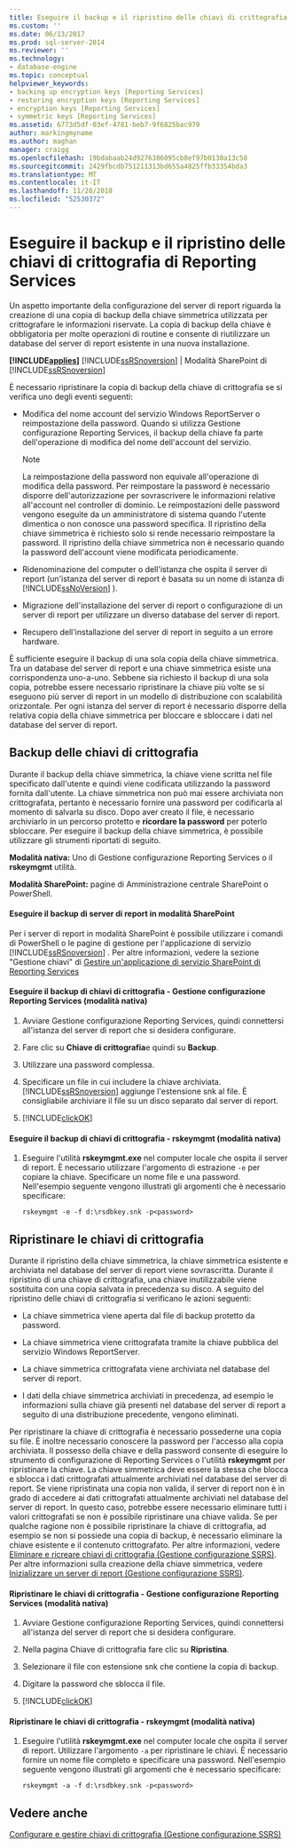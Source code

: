 ```yaml
---
title: Eseguire il backup e il ripristino delle chiavi di crittografia di Reporting Services | Microsoft Docs
ms.custom: ''
ms.date: 06/13/2017
ms.prod: sql-server-2014
ms.reviewer: ''
ms.technology:
- database-engine
ms.topic: conceptual
helpviewer_keywords:
- backing up encryption keys [Reporting Services]
- restoring encryption keys [Reporting Services]
- encryption keys [Reporting Services]
- symmetric keys [Reporting Services]
ms.assetid: 6773d5df-03ef-4781-beb7-9f6825bac979
author: markingmyname
ms.author: maghan
manager: craigg
ms.openlocfilehash: 19bdabaab24d9276386095cb8ef97b0130a13c58
ms.sourcegitcommit: 2429fbcdb751211313bd655a4825ffb33354bda3
ms.translationtype: MT
ms.contentlocale: it-IT
ms.lasthandoff: 11/28/2018
ms.locfileid: "52530372"
---
```

# <a name="back-up-and-restore-reporting-services-encryption-keys"></a>Eseguire il backup e il ripristino delle chiavi di crittografia di Reporting Services
  Un aspetto importante della configurazione del server di report riguarda la creazione di una copia di backup della chiave simmetrica utilizzata per crittografare le informazioni riservate. La copia di backup della chiave è obbligatoria per molte operazioni di routine e consente di riutilizzare un database del server di report esistente in una nuova installazione.  
  
 **[!INCLUDE[applies](../../includes/applies-md.md)]**  [!INCLUDE[ssRSnoversion](../../includes/ssrsnoversion-md.md)] | Modalità SharePoint di [!INCLUDE[ssRSnoversion](../../includes/ssrsnoversion-md.md)]   
  
 È necessario ripristinare la copia di backup della chiave di crittografia se si verifica uno degli eventi seguenti:  
  
-   Modifica del nome account del servizio Windows ReportServer o reimpostazione della password. Quando si utilizza Gestione configurazione Reporting Services, il backup della chiave fa parte dell'operazione di modifica del nome dell'account del servizio.  
  
    > [!NOTE]  
    >  La reimpostazione della password non equivale all'operazione di modifica della password. Per reimpostare la password è necessario disporre dell'autorizzazione per sovrascrivere le informazioni relative all'account nel controller di dominio. Le reimpostazioni delle password vengono eseguite da un amministratore di sistema quando l'utente dimentica o non conosce una password specifica. Il ripristino della chiave simmetrica è richiesto solo si rende necessario reimpostare la password. Il ripristino della chiave simmetrica non è necessario quando la password dell'account viene modificata periodicamente.  
  
-   Ridenominazione del computer o dell'istanza che ospita il server di report (un'istanza del server di report è basata su un nome di istanza di [!INCLUDE[ssNoVersion](../../includes/ssnoversion-md.md)] ).  
  
-   Migrazione dell'installazione del server di report o configurazione di un server di report per utilizzare un diverso database del server di report.  
  
-   Recupero dell'installazione del server di report in seguito a un errore hardware.  
  
 È sufficiente eseguire il backup di una sola copia della chiave simmetrica. Tra un database del server di report e una chiave simmetrica esiste una corrispondenza uno-a-uno. Sebbene sia richiesto il backup di una sola copia, potrebbe essere necessario ripristinare la chiave più volte se si eseguono più server di report in un modello di distribuzione con scalabilità orizzontale. Per ogni istanza del server di report è necessario disporre della relativa copia della chiave simmetrica per bloccare e sbloccare i dati nel database del server di report.  
  
  
## <a name="backing-up-the-encryption-keys"></a>Backup delle chiavi di crittografia  
 Durante il backup della chiave simmetrica, la chiave viene scritta nel file specificato dall'utente e quindi viene codificata utilizzando la password fornita dall'utente. La chiave simmetrica non può mai essere archiviata non crittografata, pertanto è necessario fornire una password per codificarla al momento di salvarla su disco. Dopo aver creato il file, è necessario archiviarlo in un percorso protetto e **ricordare la password** per poterlo sbloccare. Per eseguire il backup della chiave simmetrica, è possibile utilizzare gli strumenti riportati di seguito.  
  
 **Modalità nativa:** Uno di Gestione configurazione Reporting Services o il **rskeymgmt** utilità.  
  
 **Modalità SharePoint:** pagine di Amministrazione centrale SharePoint o PowerShell.  
  
####  <a name="bkmk_backup_sharepoint"></a> Eseguire il backup di server di report in modalità SharePoint  
 Per i server di report in modalità SharePoint è possibile utilizzare i comandi di PowerShell o le pagine di gestione per l'applicazione di servizio [!INCLUDE[ssRSnoversion](../../includes/ssrsnoversion-md.md)] . Per altre informazioni, vedere la sezione "Gestione chiavi" di [Gestire un'applicazione di servizio SharePoint di Reporting Services](../manage-a-reporting-services-sharepoint-service-application.md)  
  
####  <a name="bkmk_backup_configuration_manager"></a> Eseguire il backup di chiavi di crittografia - Gestione configurazione Reporting Services (modalità nativa)  
  
1.  Avviare Gestione configurazione Reporting Services, quindi connettersi all'istanza del server di report che si desidera configurare.  
  
2.  Fare clic su **Chiave di crittografia**e quindi su **Backup**.  
  
3.  Utilizzare una password complessa.  
  
4.  Specificare un file in cui includere la chiave archiviata. [!INCLUDE[ssRSnoversion](../../includes/ssrsnoversion-md.md)] aggiunge l'estensione snk al file. È consigliabile archiviare il file su un disco separato dal server di report.  
  
5.  [!INCLUDE[clickOK](../../includes/clickok-md.md)]  
  
####  <a name="bkmk_backup_rskeymgmt"></a> Eseguire il backup di chiavi di crittografia - rskeymgmt (modalità nativa)  
  
1.  Eseguire l'utilità **rskeymgmt.exe** nel computer locale che ospita il server di report. È necessario utilizzare l'argomento di estrazione `-e` per copiare la chiave. Specificare un nome file e una password. Nell'esempio seguente vengono illustrati gli argomenti che è necessario specificare:  
  
    ```  
    rskeymgmt -e -f d:\rsdbkey.snk -p<password>  
    ```  
  
## <a name="restore-encryption-keys"></a>Ripristinare le chiavi di crittografia  
 Durante il ripristino della chiave simmetrica, la chiave simmetrica esistente e archiviata nel database del server di report viene sovrascritta. Durante il ripristino di una chiave di crittografia, una chiave inutilizzabile viene sostituita con una copia salvata in precedenza su disco. A seguito del ripristino delle chiavi di crittografia si verificano le azioni seguenti:  
  
-   La chiave simmetrica viene aperta dal file di backup protetto da password.  
  
-   La chiave simmetrica viene crittografata tramite la chiave pubblica del servizio Windows ReportServer.  
  
-   La chiave simmetrica crittografata viene archiviata nel database del server di report.  
  
-   I dati della chiave simmetrica archiviati in precedenza, ad esempio le informazioni sulla chiave già presenti nel database del server di report a seguito di una distribuzione precedente, vengono eliminati.  
  
 Per ripristinare la chiave di crittografia è necessario possederne una copia su file. È inoltre necessario conoscere la password per l'accesso alla copia archiviata. Il possesso della chiave e della password consente di eseguire lo strumento di configurazione di Reporting Services o l'utilità **rskeymgmt** per ripristinare la chiave. La chiave simmetrica deve essere la stessa che blocca e sblocca i dati crittografati attualmente archiviati nel database del server di report. Se viene ripristinata una copia non valida, il server di report non è in grado di accedere ai dati crittografati attualmente archiviati nel database del server di report. In questo caso, potrebbe essere necessario eliminare tutti i valori crittografati se non è possibile ripristinare una chiave valida. Se per qualche ragione non è possibile ripristinare la chiave di crittografia, ad esempio se non si possiede una copia di backup, è necessario eliminare la chiave esistente e il contenuto crittografato. Per altre informazioni, vedere [Eliminare e ricreare chiavi di crittografia &#40;Gestione configurazione SSRS&#41;](ssrs-encryption-keys-delete-and-re-create-encryption-keys.md). Per altre informazioni sulla creazione della chiave simmetrica, vedere [Inizializzare un server di report &#40;Gestione configurazione SSRS&#41;](ssrs-encryption-keys-initialize-a-report-server.md).  
  
####  <a name="bkmk_restore_configuration_manager"></a> Ripristinare le chiavi di crittografia - Gestione configurazione Reporting Services (modalità nativa)  
  
1.  Avviare Gestione configurazione Reporting Services, quindi connettersi all'istanza del server di report che si desidera configurare.  
  
2.  Nella pagina Chiave di crittografia fare clic su **Ripristina**.  
  
3.  Selezionare il file con estensione snk che contiene la copia di backup.  
  
4.  Digitare la password che sblocca il file.  
  
5.  [!INCLUDE[clickOK](../../includes/clickok-md.md)]  
  
####  <a name="bkmk_restore_rskeymgmt"></a> Ripristinare le chiavi di crittografia - rskeymgmt (modalità nativa)  
  
1.  Eseguire l'utilità **rskeymgmt.exe** nel computer locale che ospita il server di report. Utilizzare l'argomento `-a` per ripristinare le chiavi. È necessario fornire un nome file completo e specificare una password. Nell'esempio seguente vengono illustrati gli argomenti che è necessario specificare:  
  
    ```  
    rskeymgmt -a -f d:\rsdbkey.snk -p<password>  
    ```  
  
## <a name="see-also"></a>Vedere anche  
 [Configurare e gestire chiavi di crittografia &#40;Gestione configurazione SSRS&#41;](ssrs-encryption-keys-manage-encryption-keys.md)  
  
  
